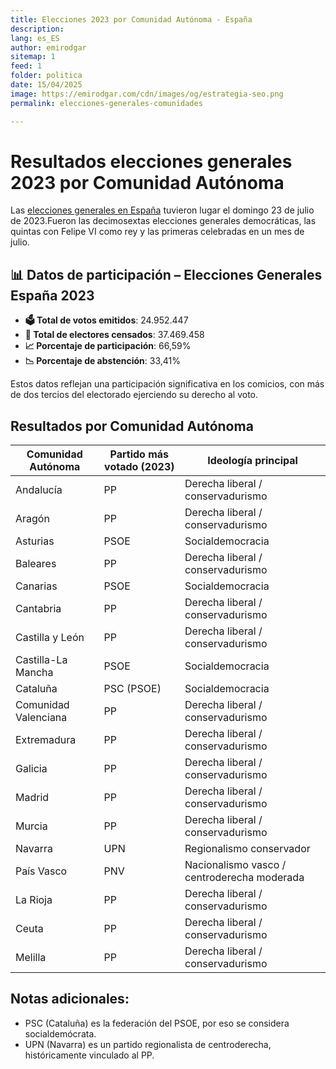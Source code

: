 ```yaml
---
title: Elecciones 2023 por Comunidad Autónoma - España
description: 
lang: es_ES
author: emirodgar
sitemap: 1
feed: 1
folder: politica
date: 15/04/2025
image: https://emirodgar.com/cdn/images/og/estrategia-seo.png
permalink: elecciones-generales-comunidades

---
```


# Resultados elecciones generales 2023 por Comunidad Autónoma

Las [elecciones generales en España](https://emirodgar.es/elecciones-generales) tuvieron lugar el domingo 23 de julio de 2023.​ Fueron las decimosextas elecciones generales democráticas, las quintas con Felipe VI como rey y las primeras celebradas en un mes de julio.

## 📊 Datos de participación – Elecciones Generales España 2023

- **🗳 Total de votos emitidos**: 24.952.447  
- **👥 Total de electores censados**: 37.469.458  
- **📈 Porcentaje de participación**: 66,59%  
- **📉 Porcentaje de abstención**: 33,41%  

Estos datos reflejan una participación significativa en los comicios, con más de dos tercios del electorado ejerciendo su derecho al voto.

## Resultados por Comunidad Autónoma

| Comunidad Autónoma        | Partido más votado (2023) | Ideología principal                          |
|---------------------------|----------------------------|----------------------------------------------|
| Andalucía                | PP                         | Derecha liberal / conservadurismo            |
| Aragón                   | PP                         | Derecha liberal / conservadurismo            |
| Asturias                 | PSOE                       | Socialdemocracia                             |
| Baleares                 | PP                         | Derecha liberal / conservadurismo            |
| Canarias                 | PSOE                       | Socialdemocracia                             |
| Cantabria                | PP                         | Derecha liberal / conservadurismo            |
| Castilla y León          | PP                         | Derecha liberal / conservadurismo            |
| Castilla-La Mancha       | PSOE                       | Socialdemocracia                             |
| Cataluña                 | PSC (PSOE)                 | Socialdemocracia                             |
| Comunidad Valenciana     | PP                         | Derecha liberal / conservadurismo            |
| Extremadura              | PP                         | Derecha liberal / conservadurismo            |
| Galicia                  | PP                         | Derecha liberal / conservadurismo            |
| Madrid                   | PP                         | Derecha liberal / conservadurismo            |
| Murcia                   | PP                         | Derecha liberal / conservadurismo            |
| Navarra                  | UPN                        | Regionalismo conservador                     |
| País Vasco               | PNV                        | Nacionalismo vasco / centroderecha moderada  |
| La Rioja                 | PP                         | Derecha liberal / conservadurismo            |
| Ceuta                    | PP                         | Derecha liberal / conservadurismo            |
| Melilla                  | PP                         | Derecha liberal / conservadurismo            |



## Notas adicionales:

- PSC (Cataluña) es la federación del PSOE, por eso se considera socialdemócrata.
- UPN (Navarra) es un partido regionalista de centroderecha, históricamente vinculado al PP.



